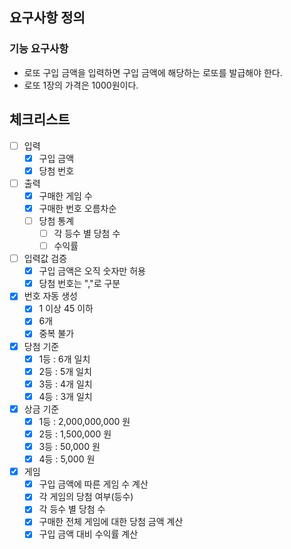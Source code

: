 ## 요구사항 정의
### 기능 요구사항
- 로또 구입 금액을 입력하면 구입 금액에 해당하는 로또를 발급해야 한다.
- 로또 1장의 가격은 1000원이다.

## 체크리스트
- [ ] 입력
  - [x] 구입 금액
  - [x] 당첨 번호

- [ ] 출력
  - [x] 구매한 게임 수
  - [x] 구매한 번호 오름차순
  - [ ] 당첨 통계
    - [ ] 각 등수 별 당첨 수
    - [ ] 수익률

- [ ] 입력값 검증
  - [x] 구입 금액은 오직 숫자만 허용
  - [x] 당첨 번호는 ","로 구분

- [x] 번호 자동 생성
  - [x] 1 이상 45 이하
  - [x] 6개
  - [x] 중복 불가

- [x] 당첨 기준
  - [x] 1등 : 6개 일치
  - [x] 2등 : 5개 일치
  - [x] 3등 : 4개 일치
  - [x] 4등 : 3개 일치

- [x] 상금 기준
  - [x] 1등 :  2,000,000,000 원
  - [x] 2등 :      1,500,000 원
  - [x] 3등 :         50,000 원
  - [x] 4등 :          5,000 원

- [x] 게임
  - [x] 구입 금액에 따른 게임 수 계산
  - [x] 각 게임의 당첨 여부(등수)
  - [x] 각 등수 별 당첨 수
  - [x] 구매한 전체 게임에 대한 당첨 금액 계산
  - [x] 구입 금액 대비 수익률 계산
